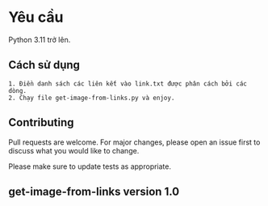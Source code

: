 # Yêu cầu

Python 3.11 trở lên.

## Cách sử dụng

```
1. Điền danh sách các liên kết vào link.txt được phân cách bởi các dòng.
2. Chạy file get-image-from-links.py và enjoy.
```

## Contributing

Pull requests are welcome. For major changes, please open an issue first
to discuss what you would like to change.

Please make sure to update tests as appropriate.

## get-image-from-links version 1.0